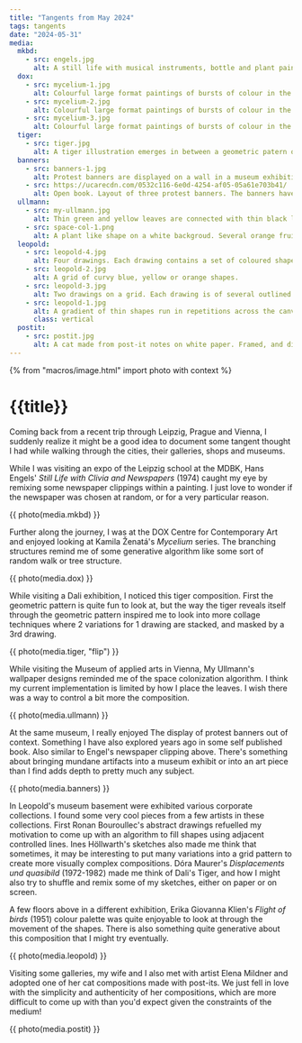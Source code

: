 ```yaml
---
title: "Tangents from May 2024"
tags: tangents
date: "2024-05-31"
media:
  mkbd:
    - src: engels.jpg
      alt: A still life with musical instruments, bottle and plant painted. Real newspaper clippings are embedded within the painting as elements of the still life. 
  dox:
    - src: mycelium-1.jpg
      alt: Colourful large format paintings of bursts of colour in the background. In the foreground, lines seem to grow from the bottom and branch as they move up the canvas. 
    - src: mycelium-2.jpg
      alt: Colourful large format paintings of bursts of colour in the background. In the foreground, lines seem to grow from the bottom and branch as they move up the canvas. 
    - src: mycelium-3.jpg
      alt: Colourful large format paintings of bursts of colour in the background. In the foreground, lines seem to grow from the bottom and branch as they move up the canvas. 
  tiger:
    - src: tiger.jpg
      alt: A tiger illustration emerges in between a geometric patern of yellow and black squares.  
  banners:
    - src: banners-1.jpg
      alt: Protest banners are displayed on a wall in a museum exhibition. 
    - src: https://ucarecdn.com/0532c116-6e0d-4254-af05-05a61e703b41/
      alt: Open book. Layout of three protest banners. The banners have been cut out of their original photos and seem to be floating across the two pages.
  ullmann:
    - src: my-ullmann.jpg
      alt: Thin green and yellow leaves are connected with thin black lines to create a wallpaper design.
    - src: space-col-1.png
      alt: A plant like shape on a white backgroud. Several orange fruits and dark green leaves hang from thin fragile branches.
  leopold:
    - src: leopold-4.jpg
      alt: Four drawings. Each drawing contains a set of coloured shapes filled in by precisely running a marker line next to one another. The shapes are organic and suggest still life compositions. 
    - src: leopold-2.jpg
      alt: A grid of curvy blue, yellow or orange shapes.
    - src: leopold-3.jpg
      alt: Two drawings on a grid. Each drawing is of several outlined squares with hash marks. One of the draweings has been cut and reorganized inside of the original grid. 
    - src: leopold-1.jpg
      alt: A gradient of thin shapes run in repetitions across the canvas. It gives the impression of a bird flying away.  
      class: vertical
  postit:
    - src: postit.jpg
      alt: A cat made from post-it notes on white paper. Framed, and displayed on a wall above a few decorations.  
---
```


{% from "macros/image.html" import photo with context %}

# {{title}}

Coming back from a recent trip through Leipzig, Prague and Vienna, I suddenly realize it might be a good idea to document some tangent thought I had while walking through the cities, their galleries, shops and museums. 

While I was visiting an expo of the Leipzig school at the MDBK, Hans Engels' *Still Life with Clivia and Newspapers* (1974) caught my eye by remixing some newspaper clippings within a painting. I just love to wonder if the newspaper was chosen at random, or for a very particular reason. 

{{ photo(media.mkbd) }}

Further along the journey, I was at the DOX Centre for Contemporary Art and enjoyed looking at Kamila Ženatá's *Mycelium* series. The branching structures remind me of some generative algorithm like some sort of random walk or tree structure. 

{{ photo(media.dox) }}

While visiting a Dali exhibition, I noticed this tiger composition. First the geometric pattern is quite fun to look at, but the way the tiger reveals itself through the geometric pattern inspired me to look into more collage techniques where 2 variations for 1 drawing are stacked, and masked by a 3rd drawing.

{{ photo(media.tiger, "flip") }}

While visiting the Museum of applied arts in Vienna, My Ullmann's wallpaper designs reminded me of the space colonization algorithm. I think my current implementation is limited by how I place the leaves. I wish there was a way to control a bit more the composition.

{{ photo(media.ullmann) }}

At the same museum, I really enjoyed The display of protest banners out of context. Something I have also explored years ago in some self published book. Also similar to Engel's newspaper clipping above. There's something about bringing mundane artifacts into a museum exhibit or into an art piece than I find adds depth to pretty much any subject.

{{ photo(media.banners) }}

In Leopold's museum basement were exhibited various corporate collections. I found some very cool pieces from a few artists in these collections. First Ronan Bouroullec's abstract drawings refuelled my motivation to come up with an algorithm to fill shapes using adjacent controlled lines. Ines Höllwarth's sketches also made me think that sometimes, it may be interesting to put many variations into a grid pattern to create more visually complex compositions. Dóra Maurer's *Displacements und quasibild* (1972-1982) made me think of Dali's Tiger, and how I might also try to shuffle and remix some of my sketches, either on paper or on screen. 

A few floors above in a different exhibition, Erika Giovanna Klien's *Flight of birds* (1951) colour palette was quite enjoyable to look at through the movement of the shapes. There is also something quite generative about this composition that I might try eventually. 

{{ photo(media.leopold) }}

Visiting some galleries, my wife and I also met with artist Elena Mildner and adopted one of her cat compositions made with post-its. We just fell in love with the simplicity and authenticity of her compositions, which are more difficult to come up with than you'd expect given the constraints of the medium! 

{{ photo(media.postit) }}